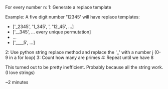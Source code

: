 For every number n:
1: Generate a replace template

Example: 
A five digit number '12345' will have replace templates:
  - ['_2345', '1_345', ', '12_45', ...]
  - ['__345', ... every unique permutation] 
  - ...
  - ['____5', ...]

2: Use python string replace method and replace the '_' with a number j (0-9 in a for loop)
3: Count how many are primes
4: Repeat until we have 8

This turned out to be pretty inefficient. Probably because all the string work. (I love strings)

~2 minutes